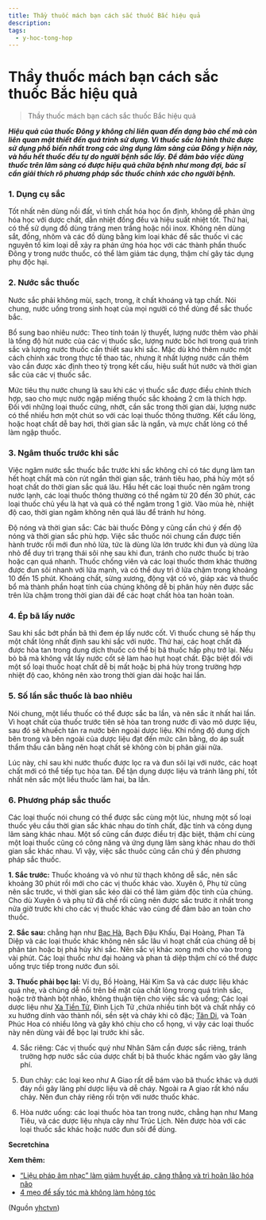 ```yaml
---
title: Thầy thuốc mách bạn cách sắc thuốc Bắc hiệu quả
description: 
tags:
  - y-hoc-tong-hop
---
```


# Thầy thuốc mách bạn cách sắc thuốc Bắc hiệu quả 

> Thầy thuốc mách bạn cách sắc thuốc Bắc hiệu quả

***Hiệu quả của thuốc Đông y không chỉ liên quan đến dạng bào chế mà còn liên quan mật thiết đến quá trình sử dụng. Vì thuốc sắc là hình thức được sử dụng phổ biến nhất trong các ứng dụng lâm sàng của Đông y hiện này, và hầu hết thuốc đều tự do người bệnh sắc lấy. Để đảm bảo việc dùng thuốc trên lâm sàng có được hiệu quả chữa bệnh như mong đợi, bác sĩ cần giải thích rõ phương pháp sắc thuốc chính xác cho người bệnh.***

### 1. Dụng cụ sắc

Tốt nhất nên dùng nồi đất, vì tính chất hóa học ổn định, không dễ phản ứng hóa học với dược chất, dẫn nhiệt đồng đều và hiệu suất nhiệt tốt. Thứ hai, có thể sử dụng đồ dùng tráng men trắng hoặc nồi inox. Không nên dùng sắt, đồng, nhôm và các đồ dùng bằng kim loại khác để sắc thuốc vì các nguyên tố kim loại dễ xảy ra phản ứng hóa học với các thành phần thuốc Đông y trong nước thuốc, có thể làm giảm tác dụng, thậm chí gây tác dụng phụ độc hại.

### 2. Nước sắc thuốc

Nước sắc phải không mùi, sạch, trong, ít chất khoáng và tạp chất. Nói chung, nước uống trong sinh hoạt của mọi người có thể dùng để sắc thuốc bắc.

Bổ sung bao nhiêu nước: Theo tính toán lý thuyết, lượng nước thêm vào phải là tổng độ hút nước của các vị thuốc sắc, lượng nước bốc hơi trong quá trình sắc và lượng nước thuốc cần thiết sau khi sắc. Mặc dù khó thêm nước một cách chính xác trong thực tế thao tác, nhưng ít nhất lượng nước cần thêm vào cần được xác định theo tỷ trọng kết cấu, hiệu suất hút nước và thời gian sắc của các vị thuốc sắc.

Mức tiêu thụ nước chung là sau khi các vị thuốc sắc được điều chỉnh thích hợp, sao cho mực nước ngập miếng thuốc sắc khoảng 2 cm là thích hợp. Đối với những loại thuốc cứng, nhớt, cần sắc trong thời gian dài, lượng nước có thể nhiều hơn một chút so với các loại thuốc thông thường. Kết cấu lỏng, hoặc hoạt chất dễ bay hơi, thời gian sắc là ngắn, và mực chất lỏng có thể làm ngập thuốc.

### 3. Ngâm thuốc trước khi sắc

Việc ngâm nước sắc thuốc bắc trước khi sắc không chỉ có tác dụng làm tan hết hoạt chất mà còn rút ngắn thời gian sắc, tránh tiêu hao, phá hủy một số hoạt chất do thời gian sắc quá lâu. Hầu hết các loại thuốc nên ngâm trong nước lạnh, các loại thuốc thông thường có thể ngâm từ 20 đến 30 phút, các loại thuốc chủ yếu là hạt và quả có thể ngâm trong 1 giờ. Vào mùa hè, nhiệt độ cao, thời gian ngâm không nên quá lâu để tránh hư hỏng.

Độ nóng và thời gian sắc: Các bài thuốc Đông y cũng cần chú ý đến độ nóng và thời gian sắc phù hợp. Việc sắc thuốc nói chung cần được tiến hành trước rồi mới đun nhỏ lửa, tức là dùng lửa lớn trước khi đun và dùng lửa nhỏ để duy trì trạng thái sôi nhẹ sau khi đun, tránh cho nước thuốc bị trào hoặc cạn quá nhanh. Thuốc chống viên và các loại thuốc thơm khác thường được đun sôi nhanh với lửa mạnh, và có thể duy trì ở lửa chậm trong khoảng 10 đến 15 phút. Khoáng chất, sừng xương, động vật có vỏ, giáp xác và thuốc bổ mà thành phần hoạt tính của chúng không dễ bị phân hủy nên được sắc trên lửa chậm trong thời gian dài để các hoạt chất hòa tan hoàn toàn.

### 4. Ép bã lấy nước

Sau khi sắc bớt phần bã thì đem ép lấy nước cốt. Vì thuốc chung sẽ hấp thụ một chất lỏng nhất định sau khi sắc với nước. Thứ hai, các hoạt chất đã được hòa tan trong dung dịch thuốc có thể bị bã thuốc hấp phụ trở lại. Nếu bỏ bã mà không vắt lấy nước cốt sẽ làm hao hụt hoạt chất. Đặc biệt đối với một số loại thuốc hoạt chất dễ bị mất hoặc bị phá hủy trong trường hợp nhiệt độ cao, không nên xào trong thời gian dài hoặc hai lần.

### 5. Số lần sắc thuốc là bao nhiêu

Nói chung, một liều thuốc có thể được sắc ba lần, và nên sắc ít nhất hai lần. Vì hoạt chất của thuốc trước tiên sẽ hòa tan trong nước đi vào mô dược liệu, sau đó sẽ khuếch tán ra nước bên ngoài dược liệu. Khi nồng độ dung dịch bên trong và bên ngoài của dược liệu đạt đến mức cân bằng, do áp suất thẩm thấu cân bằng nên hoạt chất sẽ không còn bị phân giải nữa.

Lúc này, chỉ sau khi nước thuốc được lọc ra và đun sôi lại với nước, các hoạt chất mới có thể tiếp tục hòa tan. Để tận dụng dược liệu và tránh lãng phí, tốt nhất nên sắc một liều thuốc làm hai, ba lần.

### 6. Phương pháp sắc thuốc

Các loại thuốc nói chung có thể được sắc cùng một lúc, nhưng một số loại thuốc yêu cầu thời gian sắc khác nhau do tính chất, đặc tính và công dụng lâm sàng khác nhau. Một số cũng cần được điều trị đặc biệt, thậm chí cùng một loại thuốc cũng có công năng và ứng dụng lâm sàng khác nhau do thời gian sắc khác nhau. Vì vậy, việc sắc thuốc cũng cần chú ý đến phương pháp sắc thuốc.

**1. Sắc trước:** Thuốc khoáng và vỏ như từ thạch không dễ sắc, nên sắc khoảng 30 phút rồi mới cho các vị thuốc khác vào. Xuyên ô, Phụ tử cũng nên sắc trước, vì thời gian sắc kéo dài có thể làm giảm độc tính của chúng. Cho dù Xuyên ô và phụ tử đã chế rồi cũng nên được sắc trước ít nhất trong nửa giờ trước khi cho các vị thuốc khác vào cùng để đảm bảo an toàn cho thuốc.

**2. Sắc sau:** chẳng hạn như [Bạc Hà](/yhctvn/vi-thuoc-bac-ha), Bạch Đậu Khấu, Đại Hoàng, Phan Tả Diệp và các loại thuốc khác không nên sắc lâu vì hoạt chất của chúng dễ bị phân tán hoặc bị phá hủy khi sắc. Nên sắc vị khác xong mới cho vào trong vài phút. Các loại thuốc như đại hoàng và phan tả diệp thậm chí có thể được uống trực tiếp trong nước đun sôi.

**3. Thuốc phải bọc lại:** Ví dụ, Bồ Hoàng, Hải Kim Sa và các dược liệu khác quá nhẹ, và chúng dễ nổi trên bề mặt của chất lỏng trong quá trình sắc, hoặc trở thành bột nhão, không thuận tiện cho việc sắc và uống; Các loại dược liệu như [Xa Tiền Tử](/yhctvn/vi-thuoc-xa-tien-ma-de), Đình Lịch Tử ,chứa nhiều tinh bột và chất nhầy có xu hướng dính vào thành nồi, sền sệt và cháy khi cô đặc; [Tân Di](/yhctvn/vi-thuoc-tan-di), và Toàn Phúc Hoa có nhiều lông và gây khó chịu cho cổ họng, vì vậy các loại thuốc này nên dùng vải để bọc lại trước khi sắc.

4. Sắc riêng: Các vị thuốc quý như Nhân Sâm cần được sắc riêng, tránh trường hợp nước sắc của dược chất bị bã thuốc khác ngấm vào gây lãng phí.

5. Đun chảy: các loại keo như A Giao rất dễ bám vào bã thuốc khác và dưới đáy nồi gây lãng phí dược liệu và dễ cháy. Ngoài ra A giao rất khó nấu chảy. Nên đun chảy riêng rồi trộn với nước thuốc khác.

6. Hòa nước uống: các loại thuốc hòa tan trong nước, chẳng hạn như Mang Tiêu, và các dược liệu nhựa cây như Trúc Lịch. Nên được hòa với các loại thuốc sắc khác hoặc nước đun sôi để dùng.

**Secretchina**

**Xem thêm:**

* [“Liệu pháp âm nhạc” làm giảm huyết áp, căng thẳng và trì hoãn lão hóa não](/yhctvn/lieu-phap-am-nhac-lam-giam-huyet-ap-cang-thang-va-tri-hoan-lao-hoa-nao)
* [4 mẹo để sấy tóc mà không làm hỏng tóc](/yhctvn/4-meo-de-say-toc-ma-khong-lam-hong-toc)

(Nguồn <a href="https://yhctvn.com/thay-thuoc-mach-ban-cach-sac-thuoc-bac-hieu-qua/" target="_blank">yhctvn</a>)
